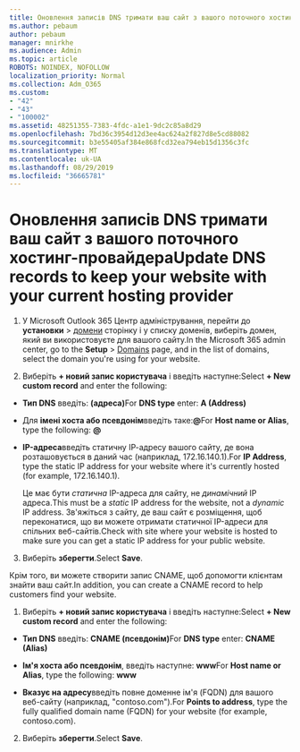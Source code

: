 ```yaml
---
title: Оновлення записів DNS тримати ваш сайт з вашого поточного хостинг-провайдера
ms.author: pebaum
author: pebaum
manager: mnirkhe
ms.audience: Admin
ms.topic: article
ROBOTS: NOINDEX, NOFOLLOW
localization_priority: Normal
ms.collection: Adm_O365
ms.custom:
- "42"
- "43"
- "100002"
ms.assetid: 48251355-7383-4fdc-a1e1-9dc2c85a8d29
ms.openlocfilehash: 7bd36c3954d12d3ee4ac624a2f827d8e5cd88082
ms.sourcegitcommit: b3e55405af384e868fcd32ea794eb15d1356c3fc
ms.translationtype: MT
ms.contentlocale: uk-UA
ms.lasthandoff: 08/29/2019
ms.locfileid: "36665781"
---
```

# <a name="update-dns-records-to-keep-your-website-with-your-current-hosting-provider"></a><span data-ttu-id="f36a3-102">Оновлення записів DNS тримати ваш сайт з вашого поточного хостинг-провайдера</span><span class="sxs-lookup"><span data-stu-id="f36a3-102">Update DNS records to keep your website with your current hosting provider</span></span>

1. <span data-ttu-id="f36a3-103">У Microsoft Outlook 365 Центр адміністрування, перейти до **установки** > [домени](https://portal.office.com/adminportal/home#/Domains) сторінку і у списку доменів, виберіть домен, який ви використовуєте для вашого сайту.</span><span class="sxs-lookup"><span data-stu-id="f36a3-103">In the Microsoft 365 admin center, go to the **Setup** > [Domains](https://portal.office.com/adminportal/home#/Domains) page, and in the list of domains, select the domain you're using for your website.</span></span>

2. <span data-ttu-id="f36a3-104">Виберіть **+ новий запис користувача** і введіть наступне:</span><span class="sxs-lookup"><span data-stu-id="f36a3-104">Select **+ New custom record** and enter the following:</span></span>

  - <span data-ttu-id="f36a3-105">**Тип DNS** введіть: **(адреса)**</span><span class="sxs-lookup"><span data-stu-id="f36a3-105">For **DNS type** enter: **A (Address)**</span></span>

  - <span data-ttu-id="f36a3-106">Для **імені хоста або псевдонім**введіть таке:**@**</span><span class="sxs-lookup"><span data-stu-id="f36a3-106">For **Host name or Alias**, type the following: **@**</span></span>

  - <span data-ttu-id="f36a3-107">**IP-адреса**введіть статичну ІР-адресу вашого сайту, де вона розташовується в даний час (наприклад, 172.16.140.1).</span><span class="sxs-lookup"><span data-stu-id="f36a3-107">For **IP Address**, type the static IP address for your website where it's currently hosted (for example, 172.16.140.1).</span></span>

    <span data-ttu-id="f36a3-108">Це має бути *статична* IP-адреса для сайту, не *динамічний* IP адреса.</span><span class="sxs-lookup"><span data-stu-id="f36a3-108">This must be a  *static*  IP address for the website, not a  *dynamic*  IP address.</span></span> <span data-ttu-id="f36a3-109">Зв'яжіться з сайту, де ваш сайт є розміщення, щоб переконатися, що ви можете отримати статичної IP-адреси для спільних веб-сайтів.</span><span class="sxs-lookup"><span data-stu-id="f36a3-109">Check with site where your website is hosted to make sure you can get a static IP address for your public website.</span></span>

3. <span data-ttu-id="f36a3-110">Виберіть **зберегти**.</span><span class="sxs-lookup"><span data-stu-id="f36a3-110">Select **Save**.</span></span>

<span data-ttu-id="f36a3-111">Крім того, ви можете створити запис CNAME, щоб допомогти клієнтам знайти ваш сайт.</span><span class="sxs-lookup"><span data-stu-id="f36a3-111">In addition, you can create a CNAME record to help customers find your website.</span></span>
  
1. <span data-ttu-id="f36a3-112">Виберіть **+ новий запис користувача** і введіть наступне:</span><span class="sxs-lookup"><span data-stu-id="f36a3-112">Select **+ New custom record** and enter the following:</span></span>

  - <span data-ttu-id="f36a3-113">**Тип DNS** введіть: **CNAME (псевдонім)**</span><span class="sxs-lookup"><span data-stu-id="f36a3-113">For **DNS type** enter: **CNAME (Alias)**</span></span>

  - <span data-ttu-id="f36a3-114">**Ім'я хоста або псевдонім**, введіть наступне: **www**</span><span class="sxs-lookup"><span data-stu-id="f36a3-114">For **Host name or Alias**, type the following: **www**</span></span>

  - <span data-ttu-id="f36a3-115">**Вказує на адресу**введіть повне доменне ім'я (FQDN) для вашого веб-сайту (наприклад, "contoso.com").</span><span class="sxs-lookup"><span data-stu-id="f36a3-115">For **Points to address**, type the fully qualified domain name (FQDN) for your website (for example, contoso.com).</span></span>

2. <span data-ttu-id="f36a3-116">Виберіть **зберегти**.</span><span class="sxs-lookup"><span data-stu-id="f36a3-116">Select **Save**.</span></span>

